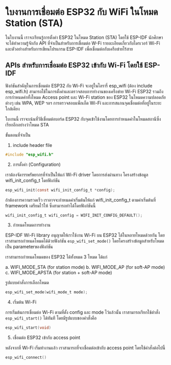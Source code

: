 # ใบงานการเชื่อมต่อ ESP32 กับ WiFi ในโหมด Station (STA)
ในใบงานนี้ เราจะเรียนรู้การตั้งค่า ESP32 ในโหมด Station (STA) โดยใช้ ESP-IDF 
นักศึกษาจะได้ทำความรู้จักกับ API ที่จำเป็นสำหรับการเชื่อมต่อ W-Fi รายละเอียดเกี่ยวกับไดรเวอร์ Wi-Fi 
และตัวอย่างสำหรับการเขียนโปรแกรม ESP-IDF เพื่อเชื่อมต่อกับเครือข่ายไร้สาย

## APIs สำหรับการเชื่อมต่อ  ESP32 เข้ากับ Wi-Fi  โดยใช้ ESP-IDF
ฟังก์ชันสำคัญในการเชื่อมต่อ ESP32 กับ Wi-Fi จะอยู่ในไลรารี่  esp_wifi (ต้อง include esp_wifi.h) สามารถใช้ในการตั้งค่าและตรวจสอบการทำงานของเครือข่าย Wi-Fi ESP32 รวมถึงการกำหนดค่าทั้งโหมด Access point และ Wi-Fi station ของ ESP32 ในโหมดความปลอดภัยต่างๆ เช่น WPA, WEP ฯลฯ การตรวจสอบแพ็กเก็ต Wi-Fi และการสแกนจุดเชื่อมต่อที่อยู่ในระยะใกล้เคียง 

ใบงานนี้ เราจะเน้นที่วิธีเชื่อมต่อบอร์ด ESP32 กับจุดเข้าใช้งานโดยการกำหนดค่าในโหมดสถานีซึ่งเรียกอีกอย่างว่าโหมด STA

ขั้นตอนที่จำเป็น

1.  include header file

```c
#include "esp_wifi.h"
```

2. การตั้งค่า (Configuration)

เราต้องจัดารรพรัพยากรที่จำเป็นให้แก่ Wi-Fi driver โดยการส่งผ่านทาง โครงสร้างข้อมูล wifi_init_config_t โดยฟังก์ชัน

```c
esp_wifi_init(const wifi_init_config_t *config);

```
ถ้าต้องการความรวดเร็ว เราอาจจะกำหนดค่าเริ่มต้นให้แก่ wifi_init_config_t ตามค่าเริ่มต้นที่ framework เตรียมไว้ให้ ซึ่งสามารถทำได้โดยฟังก์ชันนี้

```c
wifi_init_config_t wifi_config = WIFI_INIT_CONFIG_DEFAULT();

```
3. กำหนดโหมดการทำงาน

ESP-IDF Wi-Fi library อนุญาตให้เราใช้งาน Wi-Fi บน ESP32 ได้ในหลายโหมดด้วยกัน
โดยเราสามารถกำหนดโหมดได้ด้วยฟังก์ชัน `esp_wifi_set_mode()` โดยโครงสร้างข้อมูลสำหรับโหมดเป็น parameterของฟังก์ชัน

เราสามารถกำหนดโหมดของ ESP32 ได้ทั้งหมด 3 โหมด ได้แก่

a. WIFI_MODE_STA (for station mode)
b. WIFI_MODE_AP (for soft-AP mode)
c. WIFI_MODE_APSTA (for station + soft-AP mode)

รูปแบบคำสั่งการเลือกโหมด

```c
esp_wifi_set_mode(wifi_mode_t mode);
```

4. เริ่มต้น Wi-Fi


การเริ่มต้นการเชื่อมต่อ Wi-Fi ตามที่ตั้ง config และ mode ไว้แล้วนั้น เราสามารถเรียกใช้ตำสั่ง
 `esp_wifi_start()` ได้ทันที โดยมีรูปแบบของคำสั่งคือ 

```c
esp_wifi_start(void)

```
5. เชื่อมต่อ ESP32 เข้ากับ access point

หลังจากที่ Wi-Fi เริ่มทำงานแล้ว เราสามารถที่จะเชื่อมต่อเข้ากับ  access point โดยใช้คำสั่งต่อไปนี้

```c
esp_wifi_connect()

```




